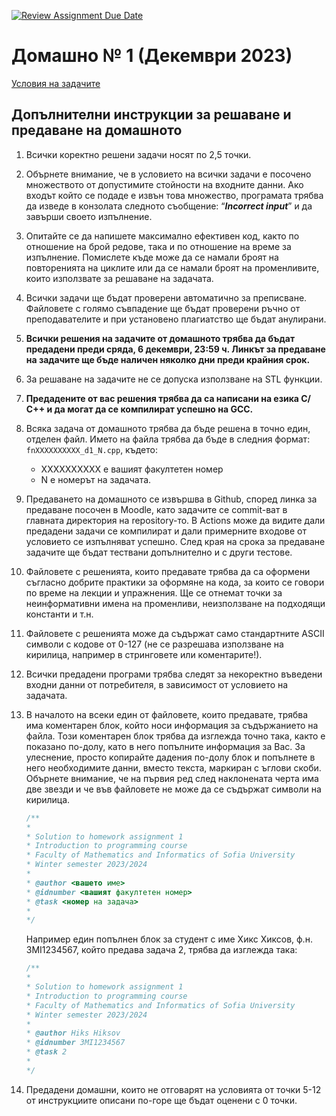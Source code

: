 [![Review Assignment Due Date](https://classroom.github.com/assets/deadline-readme-button-24ddc0f5d75046c5622901739e7c5dd533143b0c8e959d652212380cedb1ea36.svg)](https://classroom.github.com/a/QED1D2-_)
# Домашно № 1 (Декември 2023)

[Условия на задачите](https://docs.google.com/document/d/12qoPiZKLn-8cXD6OKMNDj4j9zF6_bLck/edit)

## Допълнителни инструкции за решаване и предаване на домашното

1. Всички коректно решени задачи носят по 2,5 точки.
2. Обърнете внимание, че в условието на всички задачи е посочено множеството от допустимите стойности на входните данни. Ако входът който се подаде е извън това множество, програмата трябва да изведе в конзолата следното съобщение: “__*Incorrect input*__” и да завърши своето изпълнение.
3. Опитайте се да напишете максимално ефективен код, както по отношение на брой редове, така и по отношение на време за изпълнение. Помислете къде може да се намали броят на повторенията на циклите или да се намали броят на променливите, които използвате за решаване на задачата.
4. Всички задачи ще бъдат проверени автоматично за преписване. Файловете с голямо съвпадение ще бъдат проверени ръчно от преподавателите и при установено плагиатство ще бъдат анулирани.
5. **Всички решения на задачите от домашното трябва да бъдат предадени преди сряда, 6 декември, 23:59 ч. Линкът за предаване на задачите ще бъде наличен няколко дни преди крайния срок.**
6. За решаване на задачите не се допуска използване на STL функции.
7. **Предадените от вас решения трябва да са написани на езика С/С++ и да могат да се компилират успешно на GCC.**
8. Всяка задача от домашното трябва да бъде решена в точно един, отделен файл. Името на файла трябва да бъде в следния формат: `fnXXXXXXXXXX_d1_N.cpp`, където:
    - XXXXXXXXXX е вашият факултетен номер
    - N е номерът на задачата.
9. Предаването на домашното се извършва в Github, според линка за предаване посочен в Moodle, като задачите се commit-ват в главната директория на repository-то. В Actions може да видите дали предадени задачи се компилират и дали примерните входове от условието се изпълняват успешно. След края на срока за предаване задачите ще бъдат тествани допълнително и с други тестове.
10. Файловете с решенията, които предавате трябва да са оформени съгласно добрите практики за оформяне на кода, за които се говори по време на лекции и упражнения. Ще се отнемат точки за неинформативни имена на променливи, неизползване на подходящи константи и т.н.
11. Файловете с решенията може да съдържат само стандартните ASCII символи с кодове от 0-127 (не се разрешава използване на кирилица, например в стринговете или коментарите!).
12. Всички предадени програми трябва следят за некоректно въведени входни данни от потребителя, в зависимост от условието на задачата.
13. В началото на всеки един от файловете, които предавате, трябва има коментарен блок, който носи информация за съдържанието на файла. Този коментарен блок трябва да изглежда точно така, както е показано по-долу, като в него попълните информация за Вас. За улеснение, просто копирайте дадения по-долу блок и попълнете в него необходимите данни, вместо текста, маркиран с ъглови скоби. Обърнете внимание, че на първия ред след наклонената черта има две звезди и че във файловете не може да се съдържат символи на кирилица.

    ```cpp
    /**
    *
    * Solution to homework assignment 1
    * Introduction to programming course
    * Faculty of Mathematics and Informatics of Sofia University
    * Winter semester 2023/2024
    *
    * @author <вашето име>
    * @idnumber <вашият факултетен номер>
    * @task <номер на задача>
    *
    */
    ```

    Например един попълнен блок за студент с име Хикс Хиксов, ф.н. 3MI1234567, който предава задача 2, трябва да изглежда така:

    ```cpp
    /**
    *
    * Solution to homework assignment 1
    * Introduction to programming course
    * Faculty of Mathematics and Informatics of Sofia University
    * Winter semester 2023/2024
    *
    * @author Hiks Hiksov
    * @idnumber 3MI1234567
    * @task 2
    *
    */
    ```

14. Предадени домашни, които не отговарят на условията от точки 5-12 от инструкциите описани по-горе ще бъдат оценени с 0 точки.
